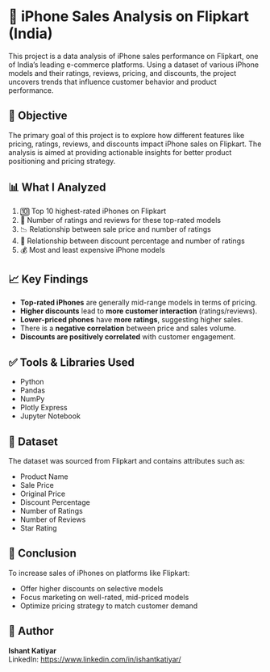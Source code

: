 # 📱 iPhone Sales Analysis on Flipkart (India)

This project is a data analysis of iPhone sales performance on Flipkart, one of India’s leading e-commerce platforms. Using a dataset of various iPhone models and their ratings, reviews, pricing, and discounts, the project uncovers trends that influence customer behavior and product performance.

## 📌 Objective

The primary goal of this project is to explore how different features like pricing, ratings, reviews, and discounts impact iPhone sales on Flipkart. The analysis is aimed at providing actionable insights for better product positioning and pricing strategy.

## 📊 What I Analyzed

1. 🔟 Top 10 highest-rated iPhones on Flipkart  
2. 💬 Number of ratings and reviews for these top-rated models  
3. 📉 Relationship between sale price and number of ratings  
4. 💸 Relationship between discount percentage and number of ratings  
5. 💰 Most and least expensive iPhone models

## 📈 Key Findings

- **Top-rated iPhones** are generally mid-range models in terms of pricing.
- **Higher discounts** lead to **more customer interaction** (ratings/reviews).
- **Lower-priced phones** have **more ratings**, suggesting higher sales.
- There is a **negative correlation** between price and sales volume.
- **Discounts are positively correlated** with customer engagement.

## ✅ Tools & Libraries Used

- Python  
- Pandas  
- NumPy  
- Plotly Express  
- Jupyter Notebook

## 📁 Dataset

The dataset was sourced from Flipkart and contains attributes such as:
- Product Name
- Sale Price
- Original Price
- Discount Percentage
- Number of Ratings
- Number of Reviews
- Star Rating


## 📌 Conclusion

To increase sales of iPhones on platforms like Flipkart:
- Offer higher discounts on selective models  
- Focus marketing on well-rated, mid-priced models  
- Optimize pricing strategy to match customer demand  

## 📎 Author

**Ishant Katiyar**    
LinkedIn: https://www.linkedin.com/in/ishantkatiyar/


